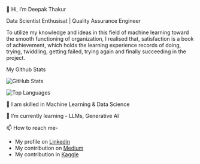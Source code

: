 👋 Hi, I’m Deepak Thakur

Data Scientist Enthusisat | Quality Assurance Engineer

To utilize my knowledge and ideas in this field of machine learning toward the smooth functioning of organization, I realised that, satisfaction is a book of achievement, which holds the learning experience records of doing, trying, twiddling, getting failed, trying again and finally succeeding in the project.

My Github Stats

![GitHub Stats](https://github-readme-stats.vercel.app/api?username=deepakthakur-92&theme=radical)

![Top Languages](https://github-readme-stats.vercel.app/api/top-langs/?username=deepakthakur-92&show_icons=true&theme=radical)


👀 I am skilled in Machine Learning & Data Science

🌱 I’m currently learning - LLMs, Generative AI

📫 How to reach me-
   -  My profile on [Linkedin](https://linkedin.com/in/deepakthakur2913)
   -  My contribution on [Medium](https://medium.com/@deepak2009thakur_46286)
   -  My contribution in [Kaggle](https://kaggle.com/deepakthakur92)




<!---
deepakthakur-92/deepakthakur-92 is a ✨ special ✨ repository because its `README.md` (this file) appears on your GitHub profile.
You can click the Preview link to take a look at your changes.
--->
